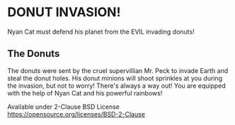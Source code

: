 # DONUT INVASION!
Nyan Cat must defend his planet from the EVIL invading donuts! 
## The Donuts
The donuts were sent by the cruel supervillian Mr. Peck to invade Earth and steal the donut holes. His donut minions will shoot sprinkles at you during the invasion, but not to worry! There's always a way out! You are equipped with the help of Nyan Cat and his powerful rainbows!

Available under 2-Clause BSD License https://opensource.org/licenses/BSD-2-Clause  

